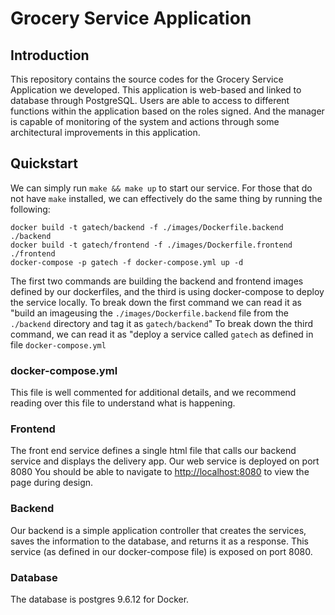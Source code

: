 # Grocery Service Application
<!-- Deploy on Heroku Cloud platform: https://cs6310gp54.herokuapp.com/ -->

## Introduction

This repository contains the source codes for the Grocery Service Application we developed. This application is web-based and linked to database through PostgreSQL. Users are able to access to different functions within the application based on the roles signed. And the manager is capable of monitoring of the system and actions through some architectural improvements in this application.    

## Quickstart
We can simply run `make && make up` to start our service. For those that do not have `make` installed, we can effectively do the same thing by running the following:
```
docker build -t gatech/backend -f ./images/Dockerfile.backend ./backend
docker build -t gatech/frontend -f ./images/Dockerfile.frontend ./frontend
docker-compose -p gatech -f docker-compose.yml up -d
```
The first two commands are building the backend and frontend images defined by our dockerfiles, and the third is using docker-compose to deploy the service locally.
To break down the first command we can read it as "build an imageusing the `./images/Dockerfile.backend` file from the `./backend` directory and tag it as `gatech/backend`"
To break down the third command, we can read it as "deploy a service called `gatech` as defined in file `docker-compose.yml`

### docker-compose.yml
This file is well commented for additional details, and we recommend reading over this file to understand what is happening.

### Frontend
The front end service defines a single html file that calls our backend service and displays the delivery app. Our web service is deployed on port 8080
You should be able to navigate to [http://localhost:8080](http://localhost:8080) to view the page during design.

### Backend
Our backend is a simple application controller that creates the services, saves the information to the database, and returns it as a response.
This service (as defined in our docker-compose file) is exposed on port 8080.

### Database
The database is postgres 9.6.12 for Docker.
